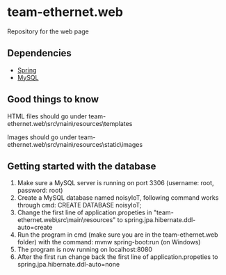 # team-ethernet.web
Repository for the web page

## Dependencies
* [Spring](https://start.spring.io/)
* [MySQL](https://dev.mysql.com/downloads/)

## Good things to know

HTML files should go under team-ethernet.web\src\main\resources\templates

Images should go under team-ethernet.web\src\main\resources\static\images

## Getting started with the database
1. Make sure a MySQL server is running on port 3306 (username: root, password: root)
2. Create a MySQL database named noisyIoT, following command works through cmd: CREATE DATABASE noisyIoT;
3. Change the first line of application.propeties in "team-ethernet.web\src\main\resources\" to spring.jpa.hibernate.ddl-auto=create
4. Run the program in cmd (make sure you are in the team-ethernet.web folder) with the command: mvnw spring-boot:run (on Windows)
5. The program is now running on localhost:8080
6. After the first run change back the first line of application.propeties to spring.jpa.hibernate.ddl-auto=none
